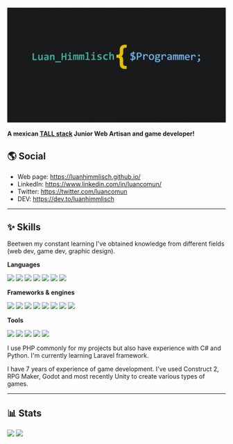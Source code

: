 ![](https://github.com/LuanHimmlisch/luanhimmlisch.github.io/blob/main/img/cover.jpg)

**A mexican [TALL stack](https://github.com/LuanHimmlisch/webstack#tall) Junior Web Artisan and game developer!**


## 🌎 Social
* Web page: https://luanhimmlisch.github.io/
* LinkedIn: https://www.linkedin.com/in/luancomun/
* Twitter: https://twitter.com/luancomun
* DEV: https://dev.to/luanhimmlisch

---

## ✨ Skills 

Beetwen my constant learning I've obtained knowledge from different fields (web dev, game dev, graphic design).

**Languages**

![](https://img.shields.io/badge/HTML5-CE5C00?style=flat&logo=html5&logoColor=white)
![](https://img.shields.io/badge/CSS-3465A4?style=flat&logo=css3&logoColor=white)
![](https://img.shields.io/badge/Javascript-C4A000?style=flat&logo=javascript&logoColor=white)
![](https://img.shields.io/badge/PHP-777BB4?style=flat&logo=php&logoColor=white)
![](https://img.shields.io/badge/MySQL-4479A1?style=flat&logo=mysql&logoColor=white)
![](https://img.shields.io/badge/C%23-blueviolet?style=flat&logo=c-sharp&logoColor=white)
![](https://img.shields.io/badge/Python-3776AB?style=flat&logo=python&logoColor=white)

**Frameworks & engines**

![](https://img.shields.io/badge/Laravel-FF2D20?style=flat&logo=laravel&logoColor=white)
![](https://img.shields.io/badge/Tailwind%20CSS-38B2AC?style=flat&logo=tailwind-css&logoColor=white)
![](https://img.shields.io/badge/Cordova-E8E8E8?style=flat&logo=apache-cordova&logoColor=black)
![](https://img.shields.io/badge/React%20JS-56C8E7?style=flat&logo=react&logoColor=white)
![](https://img.shields.io/badge/Electron-47848F?style=flat&logo=electron&logoColor=white)
![](https://img.shields.io/badge/Construct%202-555753?style=flat)
![](https://img.shields.io/badge/Unity-000?style=flat&logo=unity&logoColor=white)
![](https://img.shields.io/badge/Godot-478CBF?style=flat&logo=godot-engine&logoColor=white)

**Tools**

![](https://img.shields.io/badge/Linux-87CF3E?style=flat&logo=linux-mint&logoColor=white)
![](https://img.shields.io/badge/VSCode-007ACC?style=flat&logo=visual-studio-code&logoColor=white)
![](https://img.shields.io/badge/Photoshop-31A8FF?style=flat&logo=adobe-photoshop&logoColor=white)
![](https://img.shields.io/badge/Premiere-9999FF?style=flat&logo=adobe-premiere-pro&logoColor=white)
![](https://img.shields.io/badge/Audacity-0000CC?style=flat&logo=audacity&logoColor=white)

I use PHP commonly for my projects but also have experience with C# and Python. I'm currently learning Laravel framework.

I have 7 years of experience of game development. I've used Construct 2, RPG Maker, Godot and most recently Unity to create various types of games.

---

## 📊 Stats
![](https://github-readme-stats.vercel.app/api/top-langs/?username=luanhimmlisch&count_private=true&theme=dark)
![](https://github-readme-stats.vercel.app/api?username=luanhimmlisch&count_private=true&show_icons=true&theme=dark)
